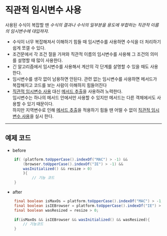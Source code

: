 # 직관적 임시변수 사용

사용된 수식이 복잡할 땐
*수식의 결과나 수식의 일부분을 용도에 부합하는 직관적 이름의 임시변수에 대입하자.*

* 수식이 너무 복잡해져서 이해하기 힘들 때 임시변수를 사용하면 수식을 더 처리하기 쉽게 쪼갤 수 있다.
* 조건문에서 각 조건 절을 가져와 직관적 이름의 임시변수를 사용해 그 조건의 의미를 설명할 때 많이 사용한다.
* 긴 알고리즘에서 임시변수를 사용해서 계산의 각 단계를 살명할 수 있을 때도 사용한다.
* 임시변수를 생각 없이 남용하면 안된다. 관련 없는 임시변수를 사용하면 메서드가 복잡해지고 코드를 보는 사람이 이해하지 힘들어진다  
* [직관적 임시변수 사용](5.IntroduceExplainingVariable.md) 대신 [메서드 추출](1.ExtractMethod.md)을 사용하려 노력한다.   
임시변수는 하나의 메서드 안에서만 사용할 수 있지만 메서드는 다른 객체에서도 사용할 수 있기 때문이다.  
하지만 지역변수로 인해 [메서드 추출](1.ExtractMethod.md)을 적용하기 힘들 땐 어떨 수 없이 [직관적 임시변수 사용](5.IntroduceExplainingVariable.md)을 실시 한다.

---

## 예제 코드

* before
```java
	if( (platform.toUpperCase().indexOf("MAC") > -1) &&
		(browser.toUpperCase().indexOf("IE") > -1) &&
		wasInitialized() && resize > 0)
		){
			// 기능 코드
	}
```
* after
```java
	final boolean isMaxOs = platform.toUpperCase().indexOf("MAC") > -1;
	final boolean isIEBrowser = platform.toUpperCase().indexOf("IE") > -1;
	final boolean wasResized = resize > 0;
	
	if(isMaxOs && isIEBrowser && wasInitialized() && wasResized){
		// 기능코드
	}

```